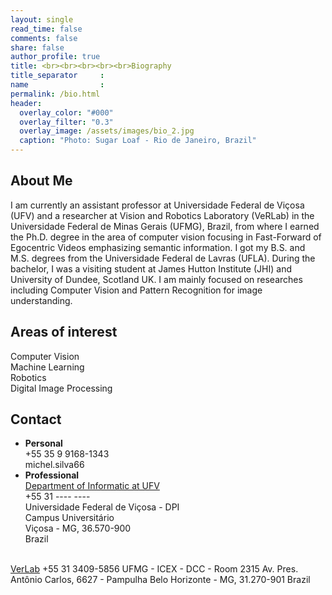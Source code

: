 ```yaml
---
layout: single
read_time: false
comments: false
share: false
author_profile: true
title: <br><br><br><br><br>Biography
title_separator     : 
name                : 
permalink: /bio.html
header:
  overlay_color: "#000"
  overlay_filter: "0.3"
  overlay_image: /assets/images/bio_2.jpg
  caption: "Photo: Sugar Loaf - Rio de Janeiro, Brazil"
---
```


## About Me

I am currently an assistant professor at Universidade Federal de Viçosa (UFV) and a researcher at Vision and Robotics Laboratory (VeRLab) in the Universidade Federal de Minas Gerais (UFMG), Brazil, from where I earned the Ph.D. degree in the area of computer vision focusing in Fast-Forward of Egocentric Videos emphasizing semantic information. I got my B.S. and M.S. degrees from the Universidade Federal de Lavras (UFLA). During the bachelor, I was a visiting student at James Hutton Institute (JHI) and University of Dundee, Scotland UK. I am mainly focused on researches including Computer Vision and Pattern Recognition for image understanding.

## Areas of interest

Computer Vision  
Machine Learning  
Robotics  
Digital Image Processing  

## Contact
* **Personal**  
<i class="fa fa-fw fa-mobile" aria-hidden="true"></i> +55 35 9 9168-1343  
<i class="fa fa-fw fa-skype" aria-hidden="true"></i> michel.silva66
* **Professional**  
<i class="fa fa-fw fa-home" aria-hidden="true"></i> <a href="http://www.dpi.ufv.br/">Department of Informatic at UFV</a>  
<i class="fa fa-fw fa-phone" aria-hidden="true"></i> +55 31 ---- ----  
Universidade Federal de Viçosa - DPI  
Campus Universitário  
Viçosa - MG, 36.570-900   
Brazil  
<br>
<i class="fa fa-fw fa-home" aria-hidden="true"></i> <a href="https://www.verlab.dcc.ufmg.br">VerLab</a>  
<i class="fa fa-fw fa-phone" aria-hidden="true"></i> +55 31 3409-5856  
UFMG - ICEX - DCC - Room 2315  
Av. Pres. Antônio Carlos, 6627 - Pampulha  
Belo Horizonte - MG, 31.270-901  
Brazil  
